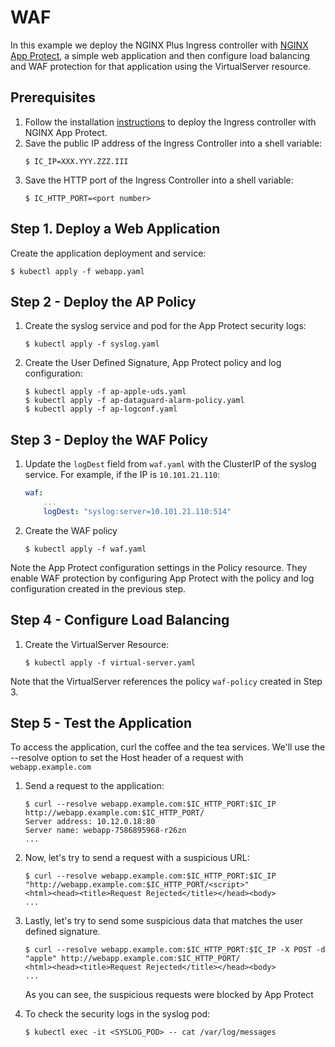 # WAF

In this example we deploy the NGINX Plus Ingress controller with [NGINX App Protect](https://www.nginx.com/products/nginx-app-protect/), a simple web application and then configure load balancing and WAF protection for that application using the VirtualServer resource.

## Prerequisites

1. Follow the installation [instructions](../../docs/installation.md) to deploy the Ingress controller with NGINX App Protect.
1. Save the public IP address of the Ingress Controller into a shell variable:
    ```
    $ IC_IP=XXX.YYY.ZZZ.III
    ```
1. Save the HTTP port of the Ingress Controller into a shell variable:
    ```
    $ IC_HTTP_PORT=<port number>
    ```

## Step 1. Deploy a Web Application

Create the application deployment and service:
```
$ kubectl apply -f webapp.yaml
```

## Step 2 - Deploy the AP Policy

1. Create the syslog service and pod for the App Protect security logs:
    ```
    $ kubectl apply -f syslog.yaml
    ```
1. Create the User Defined Signature, App Protect policy and log configuration:
    ```
    $ kubectl apply -f ap-apple-uds.yaml
    $ kubectl apply -f ap-dataguard-alarm-policy.yaml
    $ kubectl apply -f ap-logconf.yaml
    ```

## Step 3 - Deploy the WAF Policy

1. Update the `logDest` field from `waf.yaml` with the ClusterIP of the syslog service. For example, if the IP is `10.101.21.110`:
    ```yaml
    waf:
        ...
        logDest: "syslog:server=10.101.21.110:514"
    ```

1. Create the WAF policy
    ```
    $ kubectl apply -f waf.yaml
    ```

Note the App Protect configuration settings in the Policy resource. They enable WAF protection by configuring App Protect with the policy and log configuration created in the previous step.

## Step 4 - Configure Load Balancing

1. Create the VirtualServer Resource:
    ```
    $ kubectl apply -f virtual-server.yaml
    ```

Note that the VirtualServer references the policy `waf-policy` created in Step 3.

## Step 5 - Test the Application

To access the application, curl the coffee and the tea services. We'll use the --resolve option to set the Host header of a request with `webapp.example.com`

1. Send a request to the application:
    ```
    $ curl --resolve webapp.example.com:$IC_HTTP_PORT:$IC_IP http://webapp.example.com:$IC_HTTP_PORT/
    Server address: 10.12.0.18:80
    Server name: webapp-7586895968-r26zn
    ...
    ```

1. Now, let's try to send a request with a suspicious URL:
    ```
    $ curl --resolve webapp.example.com:$IC_HTTP_PORT:$IC_IP "http://webapp.example.com:$IC_HTTP_PORT/<script>"
    <html><head><title>Request Rejected</title></head><body>
    ...
    ```
1. Lastly, let's try to send some suspicious data that matches the user defined signature.
    ```
    $ curl --resolve webapp.example.com:$IC_HTTP_PORT:$IC_IP -X POST -d "apple" http://webapp.example.com:$IC_HTTP_PORT/
    <html><head><title>Request Rejected</title></head><body>
    ...
    ```
    As you can see, the suspicious requests were blocked by App Protect

1. To check the security logs in the syslog pod:
    ```
    $ kubectl exec -it <SYSLOG_POD> -- cat /var/log/messages
    ```
